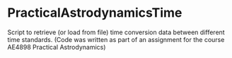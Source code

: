 # PracticalAstrodynamicsTime
Script to retrieve (or load from file) time conversion data between different time standards. (Code was written as part of an assignment for the course AE4898 Practical Astrodynamics)
